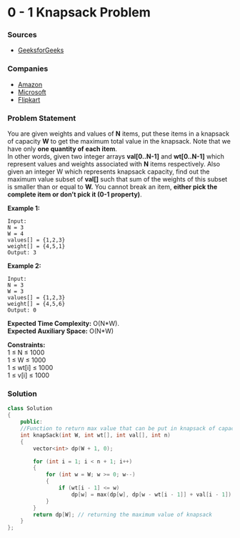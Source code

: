 # 0 - 1 Knapsack Problem

### Sources

* [GeeksforGeeks](https://practice.geeksforgeeks.org/problems/0-1-knapsack-problem0945/1#)

### Companies

* [Amazon](../../company-based-lists/amazon.md)
* [Microsoft](../../company-based-lists/microsoft.md)
* [Flipkart](../../company-based-lists/flipkart.md)

### Problem Statement

You are given weights and values of **N** items, put these items in a knapsack of capacity **W** to get the maximum total value in the knapsack. Note that we have only **one quantity of each item**.  
 In other words, given two integer arrays **val\[0..N-1\]** and **wt\[0..N-1\]** which represent values and weights associated with **N** items respectively. Also given an integer W which represents knapsack capacity, find out the maximum value subset of **val\[\]** such that sum of the weights of this subset is smaller than or equal to **W.** You cannot break an item, **either pick the complete item or don’t pick it \(0-1 property\)**.

**Example 1:**

```text
Input:
N = 3
W = 4
values[] = {1,2,3}
weight[] = {4,5,1}
Output: 3
```

**Example 2:**

```text
Input:
N = 3
W = 3
values[] = {1,2,3}
weight[] = {4,5,6}
Output: 0
```

**Expected Time Complexity:** O\(N\*W\).  
**Expected Auxiliary Space:** O\(N\*W\)

**Constraints:**  
 1 ≤ N ≤ 1000  
 1 ≤ W ≤ 1000  
 1 ≤ wt\[i\] ≤ 1000  
 1 ≤ v\[i\] ≤ 1000

### Solution

```cpp
class Solution
{
    public:
    //Function to return max value that can be put in knapsack of capacity W.
    int knapSack(int W, int wt[], int val[], int n) 
    { 
        vector<int> dp(W + 1, 0);

        for (int i = 1; i < n + 1; i++) 
        {
            for (int w = W; w >= 0; w--) 
            {
                if (wt[i - 1] <= w)
                    dp[w] = max(dp[w], dp[w - wt[i - 1]] + val[i - 1]);
            }
        }
        return dp[W]; // returning the maximum value of knapsack
    }
};
```

